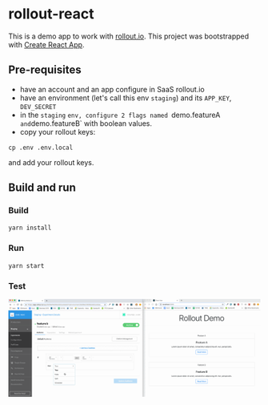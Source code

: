 # rollout-react
This is a demo app to work with [rollout.io](https://app.rollout.io/).
This project was bootstrapped with [Create React App](https://github.com/facebook/create-react-app).

## Pre-requisites

* have an account and an app configure in SaaS rollout.io
* have an environment (let's call this env `staging`) and its `APP_KEY`, `DEV_SECRET`
* in the `staging` `env, configure 2 flags named `demo.featureA` and`demo.featureB` with boolean values.
* copy your rollout keys:
```
cp .env .env.local
```
and add your rollout keys.

## Build and run
### Build
```
yarn install
```
### Run
```
yarn start
```
### Test

![get notify](./rollout.gif)

